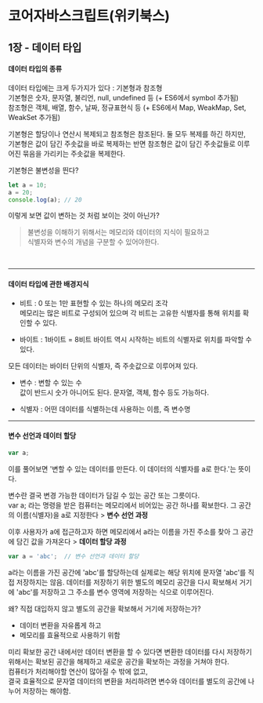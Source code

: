 # 코어자바스크립트(위키북스)


## 1장 - 데이터 타입

#### 데이터 타입의 종류

데이터 타입에는 크게 두가지가 있다 : 기본형과 참조형  
기본형은 숫자, 문자열, 불리언, null, undefined 등 (+ ES6에서 symbol 추가됨)  
참조형은 객체, 배열, 함수, 날짜, 정규표현식 등 (+ ES6에서 Map, WeakMap, Set, WeakSet 추가됨)

기본형은 할당이나 연산시 복제되고 참조형은 참조된다.
둘 모두 복제를 하긴 하지만,  
기본형은 값이 담긴 주솟값을 바로 복제하는 반면 참조형은 값이 담긴 주솟값들로 이루어진 묶음을 가리키는 주솟값을 복제한다.

기본형은 불변성을 띈다?

```javascript
let a = 10;
a = 20;
console.log(a); // 20
```

이렇게 보면 값이 변하는 것 처럼 보이는 것이 아닌가?

> 불변성을 이해하기 위해서는 메모리와 데이터의 지식이 필요하고  
> 식별자와 변수의 개념을 구분할 수 있어야한다.

<br/>

---

#### 데이터 타입에 관한 배경지식
- 비트 : 0 또는 1만 표현할 수 있는 하나의 메모리 조각<br/>
메모리는 많은 비트로 구성되어 있으며 각 비트는 고유한 식별자를 통해 위치를 확인할 수 있다.

- 바이트 : 1바이트 = 8비트
바이트 역시 시작하는 비트의 식별자로 위치를 파악할 수 있다.

모든 데이터는 바이터 단위의 식별자, 즉 주솟값으로 이루어져 있다.

- 변수 : 변할 수 있는 수<br/>
값이 반드시 숫가 아니어도 된다. 문자열, 객체, 함수 등도 가능하다.

- 식별자 : 어떤 데이터를 식별하는데 사용하는 이름, 즉 변수명

---
#### 변수 선언과 데이터 할당
```javascript
var a;
```
이를 풀어보면 '변할 수 있는 데이터를 만든다. 이 데이터의 식별자를 a로 한다.'는 뜻이다.

변수란 결국 변경 가능한 데이터가 담길 수 있는 공간 또는 그릇이다.  
var a; 라는 명령을 받은 컴퓨터는 메모리에서 비어있는 공간 하나를 확보한다. 그 공간의 이름(식별자)을 a로 지정한다  > **변수 선언 과정**  

이후 사용자가 a에 접근하고자 하면 메모리에서 a라는 이름을 가진 주소를 찾아 그 공간에 담긴 값을 가져온다 > **데이터 할당 과정**

```javascript
var a = 'abc';  // 변수 선언과 데이터 할당
```
a라는 이름을 가진 공간에 'abc'를 할당하는데 실제로는 해당 위치에 문자열 'abc'를 직접 저장하지는 않음.
데이터를 저장하기 위한 별도의 메모리 공간을 다시 확보해서 거기에 'abc'를 저장하고 그 주소를 변수 영역에 저장하는 식으로 이루어진다.

왜? 직접 대입하지 않고 별도의 공간을 확보해서 거기에 저장하는가?
- 데이터 변환을 자유롭게 하고
-  메모리를 효율적으로 사용하기 위함

미리 확보한 공간 내에서만 데이터 변환을 할 수 있다면 변환한 데이터를 다시 저장하기 위해서는 확보된 공간을 해제하고 새로운 공간을 확보하는 과정을 거쳐야 한다.  
컴퓨터가 처리해야할 연산이 많아질 수 밖에 없고,  
결국 효율적으로 문자열 데이터의 변환을 처리하려면 변수와 데이터를 별도의 공간에 나누어 저장하는 해야함.


